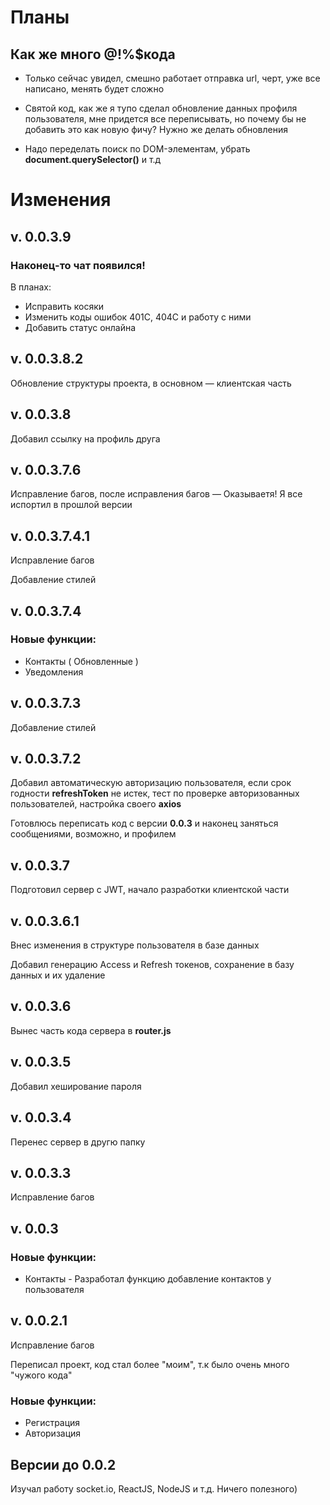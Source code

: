 # Планы

## Как же много @!%$кода

- Только сейчас увидел, смешно работает отправка url, черт, уже все написано, менять будет сложно

- Святой код, как же я тупо сделал обновление данных профиля пользователя, мне придется все переписывать, но почему бы не добавить это как новую фичу? Нужно же делать обновления

- Надо переделать поиск по DOM-элементам, убрать **document.querySelector()** и т.д

# Изменения

## v. 0.0.3.9

### Наконец-то чат появился!

В планах:

- Исправить косяки
- Изменить коды ошибок 401C, 404C и работу с ними
- Добавить статус онлайна

## v. 0.0.3.8.2

Обновление структуры проекта, в основном — клиентская часть

## v. 0.0.3.8

Добавил ссылку на профиль друга

## v. 0.0.3.7.6

Исправление багов, после исправления багов — Оказываетя! Я все испортил в прошлой версии

## v. 0.0.3.7.4.1

Исправление багов

Добавление стилей

## v. 0.0.3.7.4

### Новые функции:

- Контакты ( Обновленные )
- Уведомления

## v. 0.0.3.7.3

Добавление стилей

## v. 0.0.3.7.2

Добавил автоматическую авторизацию пользователя, если срок годности **refreshToken** не истек, тест по проверке авторизованных пользователей, настройка своего **axios**

Готовлюсь переписать код с версии **0.0.3** и наконец заняться сообщениями, возможно, и профилем

## v. 0.0.3.7

Подготовил сервер с JWT, начало разработки клиентской части

## v. 0.0.3.6.1

Внес изменения в структуре пользователя в базе данных

Добавил генерацию Access и Refresh токенов, сохранение в базу данных и их удаление

## v. 0.0.3.6

Вынес часть кода сервера в **router.js**

## v. 0.0.3.5

Добавил хеширование пароля

## v. 0.0.3.4

Перенес сервер в другю папку

## v. 0.0.3.3

Исправление багов

## v. 0.0.3

### Новые функции:

- Контакты - Разработал функцию добавление контактов у пользователя

## v. 0.0.2.1

Исправление багов

Переписал проект, код стал более "моим", т.к было очень много "чужого кода"

### Новые функции:
- Регистрация
- Авторизация

## Версии до 0.0.2

Изучал работу socket.io, ReactJS, NodeJS и т.д. Ничего полезного)
